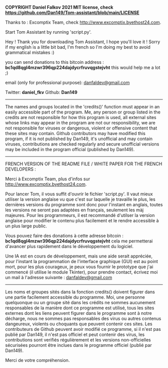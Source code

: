 **COPYRIGHT Daniel Falkov 2021 MIT license, check https://github.com/Dan149/Tom-assistant/blob/main/LICENSE**

Thanks to : Excomptix Team, check http://www.excomptix.byethost24.com.

Start Tom Assistant by running 'script.py'.

Hey ! 
Thank you for downloading Tom Assistant, I hope you'll love it !
Sorry if my english is a little bit bad, I'm french so I'm doing my best to avoid grammatical mistakes :)

you can send donations to this bitcoin address : **bc1qd8qgl4mzwr396qp224dajdycrfruvqgstejvht**
this would help me a lot ;)

email (only for professional purpose): danfaldev@gmail.com

Twitter: **daniel_fkv**
Github: **Dan149**

_____________________________________________________________________________
The names and groups located in the 'credits()' function must appear in an easily accessible part of the program.
Me, any person or group listed in the credits are not responsible for how this program is used,
all external sites whose links may appear in the program are not our responsibility,
we are not responsible for viruses or dangerous, violent or offensive content that these sites may contain.
Github contributors may have modified this program, if it is not published by Dan149, it's unofficial and may contain viruses,
contributions are checked regularly and secure unofficial versions may be included in the program official (published by Dan149).
_____________________________________________________________________________

FRENCH VERSION OF THE README FILE / WHITE PAPER FOR THE FRENCH DEVELOPERS :

Merci à Excomptix Team, plus d'infos sur http://www.excomptix.byethost24.com.

Pour lancer Tom, il vous suffit d'ouvrir le fichier 'script.py'.
Il vaut mieux utiliser la version anglaise vu que c'est sur laquelle je travaille le plus,
les dernières versions du programme sont donc pour l'instant en anglais, toutes les versions ne seront pas adaptées
en français, seulement les màj majeures. Pour les programmeurs, il est recommandé d'utilser la version anglaise pour modifier
le contenu plus facilement et le rendre accessible à un plus large public.

Vous pouvez faire des donations à cette adresse bitcoin : **bc1qd8qgl4mzwr396qp224dajdycrfruvqgstejvht**
cela me permetterai d'avancer plus rapidement dans le développement du logiciel.

Une IA est en cours de développement, mais une aide serait appréciée, pour l'instant la programmation de l'interface graphique (GUI) est
au point mort, pour les plus courageux, je peux vous fournir le prototype que j'ai commencé (il utilise le module Tkinter), pour prendre contact,
écrivez moi un mail à l'adresse suivante : danfaldev@gmail.com

_____________________________________________________________________________

  Les noms et groupes sités dans la fonction credits() doivent figurer dans une partie facilement accessible du programme.
Moi, une personne quelquonque ou un groupe sité dans les crédits ne sommes aucunement responsables de la manière dont ce programme est utilisé,
tous les sites externes dont les liens peuvent figurer dans le programme sont à notre décharge,
nous ne sommes pas responsables des virus ou autres contenus dangeureux, violents ou choquants que peuvent contenir ces sites.
Les contributeurs de Github peuvent avoir modifié ce programme, si il n'est pas publié par Dan149, il n'est pas officiel et peut contenir des virus, les contributions sont verifiés régulièrement et les versions non-officielles sécurisées pourront être inclues dans le programme officiel (publié par Dan149).

Merci de votre compréhension.
